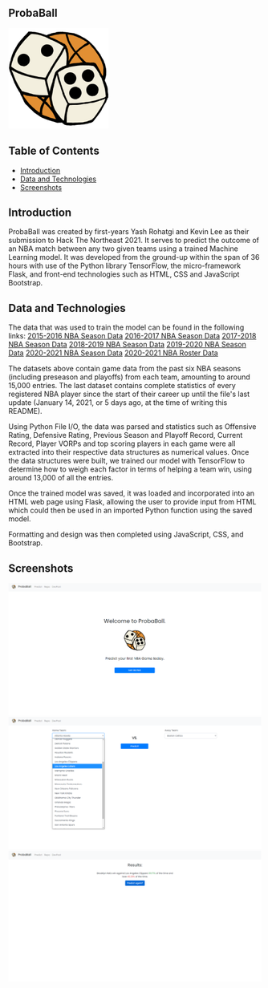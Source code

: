 ## ProbaBall

![logo](/static/probaball_logo.png/)

## Table of Contents
- [Introduction](#introduction)
- [Data and Technologies](#data-and-technologies)
- [Screenshots](#screenshots)

## Introduction
ProbaBall was created by first-years Yash Rohatgi and Kevin Lee as their submission to Hack The Northeast 2021.
It serves to predict the outcome of an NBA match between any two given teams using a trained Machine Learning model.
It was developed from the ground-up within the span of 36 hours with use of the Python library TensorFlow, the micro-framework
Flask, and front-end technologies such as HTML, CSS and JavaScript Bootstrap.


## Data and Technologies
The data that was used to train the model can be found in the following links:
[2015-2016 NBA Season Data](#http://data.nba.com/data/10s/v2015/json/mobile_teams/nba/2015/league/00_full_schedule.json)
[2016-2017 NBA Season Data](#http://data.nba.com/data/10s/v2015/json/mobile_teams/nba/2016/league/00_full_schedule.json)
[2017-2018 NBA Season Data](#http://data.nba.com/data/10s/v2015/json/mobile_teams/nba/2017/league/00_full_schedule.json)
[2018-2019 NBA Season Data](#http://data.nba.com/data/10s/v2015/json/mobile_teams/nba/2018/league/00_full_schedule.json)
[2019-2020 NBA Season Data](#http://data.nba.com/data/10s/v2015/json/mobile_teams/nba/2019/league/00_full_schedule.json)
[2020-2021 NBA Season Data](#http://data.nba.com/data/10s/v2015/json/mobile_teams/nba/2020/league/00_full_schedule.json)
[2020-2021 NBA Roster Data](#https://raw.githubusercontent.com/alexnoob/BasketBall-GM-Rosters/master/2020-21.NBA.Roster.json)

The datasets above contain game data from the past six NBA seasons (including preseason and playoffs) from each team, amounting to around
15,000 entries. The last dataset contains complete statistics of every registered NBA player since the start of their career up until
the file's last update (January 14, 2021, or 5 days ago, at the time of writing this README).

Using Python File I/O, the data was parsed and statistics such as Offensive Rating, Defensive Rating, Previous Season and Playoff Record,
Current Record, Player VORPs and top scoring players in each game were all extracted into their respective data structures as numerical values.
Once the data structures were built, we trained our model with TensorFlow to determine how to weigh each factor in terms of helping a team win, using around 
13,000 of all the entries.

Once the trained model was saved, it was loaded and incorporated into an HTML web page using Flask, allowing the user to provide input from HTML
which could then be used in an imported Python function using the saved model.

Formatting and design was then completed using JavaScript, CSS, and Bootstrap.


## Screenshots
![Homepage](/static/indexss.png/)
![Predictpage](/static/predictss.png/)
![Resultpage](/static/resultsss.png/)
